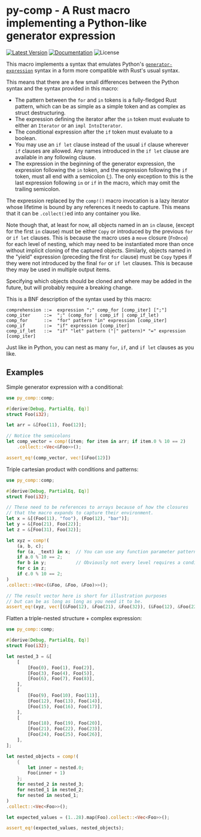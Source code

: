 # py-comp - A Rust macro implementing a Python-like generator expression

[![Latest Version]][crates.io] [![Documentation]][docs.rs] ![License]

[crates.io]: https://crates.io/crates/py-comp
[Latest Version]: https://img.shields.io/crates/v/py-comp.svg
[Documentation]: https://docs.rs/py-comp/badge.svg
[docs.rs]: https://docs.rs/py-comp
[License]: https://img.shields.io/crates/l/py-comp.svg

This macro implements a syntax that emulates Python's
[`generator-expression`] syntax in a form more compatible with Rust's
usual syntax.

This means that there are a few small differences between the Python syntax
and the syntax provided in this macro:

* The pattern between the `for` and `in` tokens is a fully-fledged
  Rust pattern, which can be as simple as a simple token and as complex
  as struct destructuring.
* The expression defining the iterator after the `in` token
  must evaluate to either an `Iterator` or an `impl IntoIterator`.
* The conditional expression after the `if` token must evaluate to
  a boolean.
* You may use an `if let` clause instead of the usual `if` clause wherever
  `if` clauses are allowed. Any names introduced in the `if let` clause
  are available in any following clause.
* The expression in the beginning of the generator expression,
  the expression following the `in` token, and the expression following
  the `if` token, must all end with a semicolon (;). The only exception
  to this is the last expression following `in` or `if` in the macro,
  which may omit the trailing semicolon.

The expression replaced by the `comp!()` macro invocation is a lazy
iterator whose lifetime is bound by any references it needs to capture.
This means that it can be `.collect()`ed into any container you like.

Note though that, at least for now, all objects named in an `in` clause,
(except for the first `in` clause) must be either `Copy` or introduced by
the previous `for` or `if let` clauses. This is because the macro uses a
`move` closure (`FnOnce`) for each level of nesting, which may need to be
instantiated more than once without implicit cloning of the captured
objects.
Similarly, objects named in the "yield" expression (preceding the first
`for` clause) must be `Copy` types if they were not introduced by the final
`for` or `if let` clauses. This is because they may be used in multiple
output items.

Specifying which objects should be cloned and where may be added in the
future, but will probably require a breaking change.

This is a BNF description of the syntax used by this macro:

```bnf
comprehension ::=  expression ";" comp_for [comp_iter] [";"]
comp_iter     ::=  ";" (comp_for | comp_if | comp_if_let)
comp_for      ::=  "for" pattern "in" expression [comp_iter]
comp_if       ::=  "if" expression [comp_iter]
comp_if_let   ::=  "if" "let" pattern ("|" pattern)* "=" expression [comp_iter]
```

Just like in Python, you can nest as many `for`, `if`, and `if let`
clauses as you like.

## Examples

Simple generator expression with a conditional:

```rust
use py_comp::comp;

#[derive(Debug, PartialEq, Eq)]
struct Foo(i32);

let arr = &[Foo(11), Foo(12)];

// Notice the semicolons
let comp_vector = comp!(item; for item in arr; if item.0 % 10 == 2)
    .collect::<Vec<&Foo>>();

assert_eq!(comp_vector, vec![&Foo(12)])
```

Triple cartesian product with conditions and patterns:

```rust
use py_comp::comp;

#[derive(Debug, PartialEq, Eq)]
struct Foo(i32);

// These need to be references to arrays because of how the closures
// that the macro expands to capture their environment.
let x = &[(Foo(11), "foo"), (Foo(12), "bar")];
let y = &[Foo(21), Foo(22)];
let z = &[Foo(31), Foo(32)];

let xyz = comp!(
    (a, b, c);
    for (a, _text) in x;  // You can use any function parameter pattern.
    if a.0 % 10 == 2;
    for b in y;           // Obviously not every level requires a conditional.
    for c in z;
    if c.0 % 10 == 2;
)
.collect::<Vec<(&Foo, &Foo, &Foo)>>();

// The result vector here is short for illustration purposes
// but can be as long as long as you need it to be.
assert_eq!(xyz, vec![(&Foo(12), &Foo(21), &Foo(32)), (&Foo(12), &Foo(22), &Foo(32))])
```

Flatten a triple-nested structure + complex expression:

```rust
use py_comp::comp;

#[derive(Debug, PartialEq, Eq)]
struct Foo(i32);

let nested_3 = &[
    [
        [Foo(0), Foo(1), Foo(2)],
        [Foo(3), Foo(4), Foo(5)],
        [Foo(6), Foo(7), Foo(8)],
    ],
    [
        [Foo(9), Foo(10), Foo(11)],
        [Foo(12), Foo(13), Foo(14)],
        [Foo(15), Foo(16), Foo(17)],
    ],
    [
        [Foo(18), Foo(19), Foo(20)],
        [Foo(21), Foo(22), Foo(23)],
        [Foo(24), Foo(25), Foo(26)],
    ],
];

let nested_objects = comp!(
    {
        let inner = nested.0;
        Foo(inner + 1)
    };
    for nested_2 in nested_3;
    for nested_1 in nested_2;
    for nested in nested_1;
)
.collect::<Vec<Foo>>();

let expected_values = (1..28).map(Foo).collect::<Vec<Foo>>();

assert_eq!(expected_values, nested_objects);
```

[`generator-expression`]: https://docs.python.org/3/reference/expressions.html#generator-expressions
